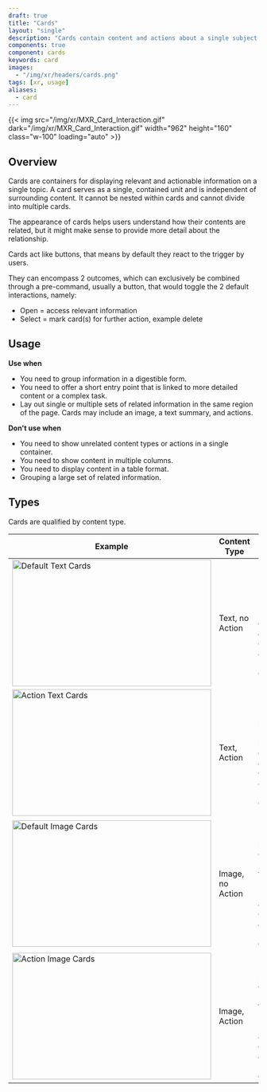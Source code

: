 ```yaml
---
draft: true
title: "Cards"
layout: "single"
description: "Cards contain content and actions about a single subject."
components: true
component: cards
keywords: card
images:
  - "/img/xr/headers/cards.png"
tags: [xr, usage]
aliases:
  - card
---
```



{{< img src="/img/xr/MXR_Card_Interaction.gif" dark="/img/xr/MXR_Card_Interaction.gif" width="962" height="160" class="w-100" loading="auto" >}}

## Overview

Cards are containers for displaying relevant and actionable information on a single topic. A card serves as a single, contained unit and is independent of surrounding content. It cannot be nested within cards and cannot divide into multiple cards.

The appearance of cards helps users understand how their contents are related, but it might make sense to provide more detail about the relationship.

Cards act like buttons, that means by default they react to the trigger by users.

They can encompass 2 outcomes, which can exclusively be combined through a pre-command, usually a button, that would toggle the 2 default interactions, namely:
- Open = access relevant information
- Select = mark card(s) for further action, example delete

## Usage

**Use when**

- You need to group information in a digestible form.
- You need to offer a short entry point that is linked to more detailed content or a complex task.
- Lay out single or multiple sets of related information in the same region of the page. Cards may include an image, a text summary, and actions.


**Don't use when**

- You need to show unrelated content types or actions in a single container.
- You need to show content in multiple columns.
- You need to display content in a table format.
- Grouping a large set of related information.

## Types

Cards are qualified by content type.

<table class="table table-bordered">
  <thead class="thead-light">
    <tr>
      <th>Example</th>
      <th>Content Type </th>
      <th>When to use</th>
    </tr>
  </thead>
  <tbody>
    <tr>
      <td><img src="/img/xr/Card_Text_Default.png" alt="Default Text Cards" width="400"height="254"></td>
      <td>Text, no Action</td>
      <td>
        Use it to provide previews of nested text-heavy contents, that allow users to determine actions required on a glimpse.
      </td>
    </tr>
    <tr>
      <td><img src="/img/xr/Card_Text_Action.png" alt="Action Text Cards" width="400"height="254"></td>
      <td>Text, Action</td>
      <td>
        Use it to provide previews of nested text-heavy contents, that allow users to execute quick actions required on a glimpse.
      </td>
    </tr>
    <tr>
      <td><img src="/img/xr/Card_Image_Default.png" alt="Default Image Cards" width="400"height="254"></td>
      <td>Image, no Action</td>
      <td>
        Use it to provide previews of content better understandable through images (i.e. 3D-model), that allow users to determine actions required on a glimpse.
      </td>
    </tr>
    <tr>
      <td><img src="/img/xr/Card_Image_Action.png" alt="Action Image Cards" width="400"height="254"></td>
      <td>Image, Action</td>
      <td>
        Use it to provide previews of content better understandable through images (i.e. 3D-model), that allow users to execute quick actions required on a glimpse.
      </td>
    </tr>
  </tbody>
</table>
